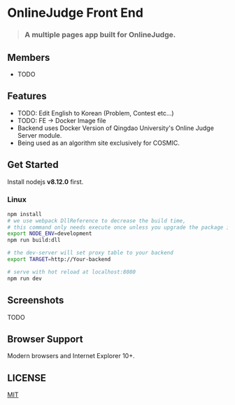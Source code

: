 # OnlineJudge Front End

>### A multiple pages app built for OnlineJudge.
>[Link]: 203.255.81.70:8026

## Members
+ TODO

## Features

+ TODO: Edit English to Korean (Problem, Contest etc...)
+ TODO: FE -> Docker Image file
+ Backend uses Docker Version of Qingdao University's Online Judge Server module.
+ Being used as an algorithm site exclusively for COSMIC.

## Get Started

Install nodejs **v8.12.0** first.

### Linux

```bash
npm install
# we use webpack DllReference to decrease the build time,
# this command only needs execute once unless you upgrade the package in build/webpack.dll.conf.js
export NODE_ENV=development 
npm run build:dll

# the dev-server will set proxy table to your backend
export TARGET=http://Your-backend

# serve with hot reload at localhost:8080
npm run dev
```

## Screenshots

TODO

## Browser Support

Modern browsers and Internet Explorer 10+.


## LICENSE

[MIT](http://opensource.org/licenses/MIT)
